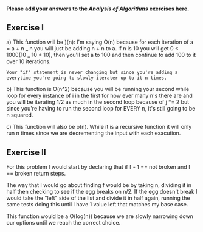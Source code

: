 #### Please add your answers to the **_Analysis of Algorithms_** exercises here.

## Exercise I

a) This function will be )(n):
I'm saying O(n) because for each iteration of a = a + n _ n you will just be adding n + n to a. if n is 10 you will get 0 < 1000(10 _ 10 \* 10), then you'll set a to 100 and then continue to add 100 to it over 10 iterations.

    Your "if" statement is never changing but since you're adding a everytime you're going to slowly iterater up to it n times.

b) This function is O(n^2) because you will be running your second while loop for every instance of i in the first for how ever many n's there are and you will be iterating 1/2 as much in the second loop because of j \*= 2 but since you're having to run the second loop for EVERY n, it's still going to be n squared.

c) This function will also be o(n). While it is a recursive function it will only run n times since we are decrementing the input with each exacution.

## Exercise II

For this problem I would start by declaring that if f - 1 == not broken and f == broken return steps.

The way that I would go about finding f would be by taking n, dividing it in half then checking to see if the egg breaks on n/2. If the egg doesn't break I would take the "left" side of the list and divide it in half again, running the same tests doing this until I have 1 value left that matches my base case.

This function would be a O(log(n)) because we are slowly narrowing down our options until we reach the correct choice.
